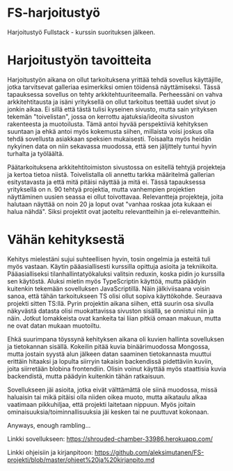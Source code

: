 # FS-harjoitustyö
Harjoitustyö Fullstack - kurssin suorituksen jälkeen.

# Harjoitustyön tavoitteita
Harjoitustyön aikana on ollut tarkoituksena yrittää tehdä sovellus käyttäjille, jotka tarvitsevat 
galleriaa esimerkiksi omien töidensä näyttämiseksi. Tässä tapauksessa sovellus on tehty 
arkkitehtuuriteemalla. Perheessäni on vahva arkkitehtitausta ja isäni yrityksellä on ollut tarkoitus 
teettää uudet sivut jo jonkin aikaa. Ei sillä että tästä tulisi kyseinen sivusto, mutta sain yrityksen 
tekemän "toivelistan", jossa on kerrottu ajatuksia/ideoita sivuston rakenteesta ja muotoilusta. 
Tämä antoi hyvää perspektiiviä kehityksen suuntaan ja ehkä antoi myös kokemusta siihen, 
millaista voisi joskus olla tehdä sovellusta asiakkaan speksien mukaisesti. Toisaalta myös heidän 
nykyinen data on niin sekavassa muodossa, että sen jäljittely tuntui hyvin turhalta ja työläältä.

Päätarkoituksena arkkitehtitoimiston sivustossa on esitellä tehtyjä projekteja ja kertoa tietoa niistä. 
Toivelistalla oli annettu tarkka määritelmä gallerian esitystavasta ja että mitä pitäisi näyttää ja 
mitä ei. Tässä tapauksessa yrityksellä on n. 90 tehtyä projektia, mutta vanhempien projektien 
näyttäminen uusien seassa ei ollut toivottavaa. Relevantteja projekteja, joita halutaan näyttää on 
noin 20 ja loput ovat "vanhaa roskaa jota kukaan ei halua nähdä". Siksi projektit ovat jaoteltu 
relevantteihin ja ei-relevantteihin. 

# Vähän kehityksestä
Kehitys mielestäni sujui suhteellisen hyvin, tosin ongelmia ja esteitä tuli myös vastaan.
Käytin pääasiallisesti kurssilla opittuja asioita ja tekniikoita. Pääasialliseksi tilanhallintatyökaluksi
valitsin reduxin, koska pidin jo kurssilla sen käytöstä. Aluksi mietin myös TypeScriptin käyttöä, mutta 
päädyin kuitenkin tekemään sovelluksen JavaScriptillä. Näin jälkiviisaana voisin sanoa, että tähän 
tarkoitukseen TS olisi ollut sopiva käyttökohde. Seuraava projekti sitten TS:llä. Pyrin projektin 
aikana siihen, että suurin osa sivulla näkyvästä datasta olisi muokattavissa sivuston sisällä, se 
onnistui niin ja näin. Jotkut lomakkeista ovat kankeita tai liian pitkiä omaan makuun, mutta ne ovat 
datan mukaan muotoiltu. 

Ehkä suurimpana töyssynä kehityksen aikana oli kuvien hallinta sovelluksen ja tietokannan sisällä.
Kokeilin pitää kuvia binäärimuodossa Mongossa, mutta jostain syystä alun jälkeen datan saaminen 
tietokannasta muuttui erittäin hitaaksi ja lopulta siirryin takaisin backendissä pidettäviin kuviin, 
joita siirretään blobina frontendiin. Olisin voinut käyttää myös staattisia kuvia backendistä, mutta 
päädyin kuitenkin tähän ratkaisuun. 

Sovellukseen jäi asioita, jotka eivät välttämättä ole siinä muodossa, missä haluaisin tai mikä pitäisi 
olla niiden oikea muoto, mutta aikataulu alkaa vaatimaan pikkuhiljaa, että projekti laitetaan nippuun. 
Myös joitain ominaisuuksia/toiminnallisuuksia jäi kesken tai ne puuttuvat kokonaan. 

Anyways, enough rambling...

Linkki sovellukseen: https://shrouded-chamber-33986.herokuapp.com/

Linkki ohjeisiin ja kirjanpitoon: https://github.com/aleksimutanen/FS-projekti/blob/master/ohjeet%20ja%20kirjanpito.md

